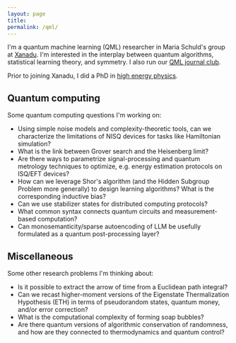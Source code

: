 ```yaml
---
layout: page
title:
permalink: /qml/
---
```


I'm a quantum machine learning (QML) researcher in Maria Schuld's
group at [Xanadu](https://www.xanadu.ai/). I'm interested in the
interplay between quantum algorithms, statistical learning theory, and
symmetry. I also run our
[QML journal club](https://heptar.ch/qml-jc).

Prior to joining Xanadu,
I did a PhD in [high energy physics](https://inspirehep.net/authors/1868975).

## Quantum computing

Some quantum computing questions I'm working on:

- Using simple noise models and complexity-theoretic tools, can we
  characterize the limitations of NISQ devices for tasks like Hamiltonian
  simulation?
- What is the link between Grover search and the Heisenberg limit?
- Are there ways to parametrize signal-processing and quantum metrology
  techniques to optimize, e.g. energy estimation protocols on ISQ/EFT devices?
- How can we leverage Shor's algorithm (and the Hidden Subgroup
Problem more generally) to design learning algorithms? What is the corresponding
inductive bias?
- Can we use stabilizer states for distributed computing protocols?
- What common syntax connects quantum circuits and
measurement-based computation?
- Can monosemanticity/sparse autoencoding of LLM be usefully formulated as a
  quantum post-processing layer?

## Miscellaneous

Some other research problems I'm thinking about:

- Is it possible to extract the arrow of time from a Euclidean path
integral?
- Can we recast higher-moment versions of the Eigenstate Thermalization
  Hypothesis (ETH) in terms of pseudorandom states, quantum money, and/or
  error correction?
- What is the computational complexity of forming soap bubbles?
- Are there quantum versions of algorithmic conservation of
  randomness, and how are they connected to thermodynamics and quantum
  control?
